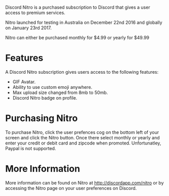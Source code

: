 <!-- TITLE: Nitro -->

Discord Nitro is a purchased subscription to Discord that gives a user access to premium services.

Nitro launched for testing in Australia on December 22nd 2016 and globally on January 23rd 2017.

Nitro can either be purchased monthly for $4.99 or yearly for $49.99

# Features
A Discord Nitro subscription gives users access to the following features:

* GIF Avatar.
* Ability to use custom emoji anywhere.
* Max upload size changed from 8mb to 50mb.
* Discord Nitro badge on profile.

# Purchasing Nitro
To purchase Nitro, click the user prefences cog on the bottom left of your screen and click the Nitro button. Once there select monthly or yearly and enter your credit or debit card and zipcode when promoted. Unfortunatley, Paypal is not supported.

# More Information
More information can be found on Nitro at http://discordapp.com/nitro or by accessing the Nitro page on your user preferences on Discord.
